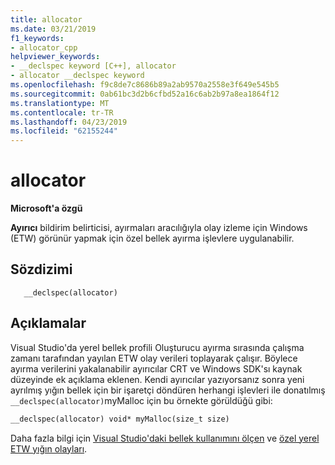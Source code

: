 ```yaml
---
title: allocator
ms.date: 03/21/2019
f1_keywords:
- allocator_cpp
helpviewer_keywords:
- __declspec keyword [C++], allocator
- allocator __declspec keyword
ms.openlocfilehash: f9c8de7c8686b89a2ab9570a2558e3f649e545b5
ms.sourcegitcommit: 0ab61bc3d2b6cfbd52a16c6ab2b97a8ea1864f12
ms.translationtype: MT
ms.contentlocale: tr-TR
ms.lasthandoff: 04/23/2019
ms.locfileid: "62155244"
---
```

# <a name="allocator"></a>allocator

**Microsoft'a özgü**

**Ayırıcı** bildirim belirticisi, ayırmaları aracılığıyla olay izleme için Windows (ETW) görünür yapmak için özel bellek ayırma işlevlere uygulanabilir.

## <a name="syntax"></a>Sözdizimi

```
   __declspec(allocator) 
```

## <a name="remarks"></a>Açıklamalar

Visual Studio'da yerel bellek profili Oluşturucu ayırma sırasında çalışma zamanı tarafından yayılan ETW olay verileri toplayarak çalışır. Böylece ayırma verilerini yakalanabilir ayırıcılar CRT ve Windows SDK'sı kaynak düzeyinde ek açıklama eklenen. Kendi ayırıcılar yazıyorsanız sonra yeni ayrılmış yığın bellek için bir işaretçi döndüren herhangi işlevleri ile donatılmış `__declspec(allocator)`myMalloc için bu örnekte görüldüğü gibi:

```cpp
__declspec(allocator) void* myMalloc(size_t size)
```

Daha fazla bilgi için [Visual Studio'daki bellek kullanımını ölçen](/visualstudio/profiling/memory-usage) ve [özel yerel ETW yığın olayları](/visualstudio/profiling/custom-native-etw-heap-events).